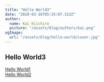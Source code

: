 ```yaml
---
title: "Hello World3"
date: "2020-03-16T05:35:07.322Z"
author:
  name: Kai Kiichiro
  picture: "/assets/blog/authors/kai.png"
ogImage:
  url: "/assets/blog/hello-world/cover.jpg"
---
```


## Hello World3

[Hello World1](hello-world1)  
[Hello World2](hello-world2)
